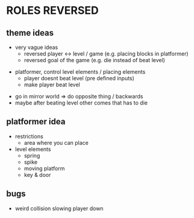 # ROLES REVERSED

## theme ideas

- very vague ideas
  - reversed player <-> level / game (e.g. placing blocks in platformer)
  - reversed goal of the game (e.g. die instead of beat level)

+ platformer, control level elements / placing elements
	- player doesnt beat level (pre defined inputs)
	- make player beat level
- go in mirror world => do opposite thing / backwards
- maybe after beating level other comes that has to die

## platformer idea

- restrictions
  - area where you can place
- level elements
  - spring
  - spike
  - moving platform
  - key & door


## bugs

- weird collision slowing player down
